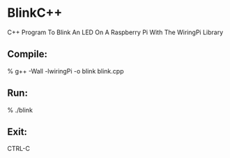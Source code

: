 # BlinkC++
C++ Program To Blink An LED On A Raspberry Pi With The WiringPi Library

## Compile:
% g++ -Wall -lwiringPi -o blink blink.cpp

## Run:
% ./blink

## Exit:
CTRL-C
